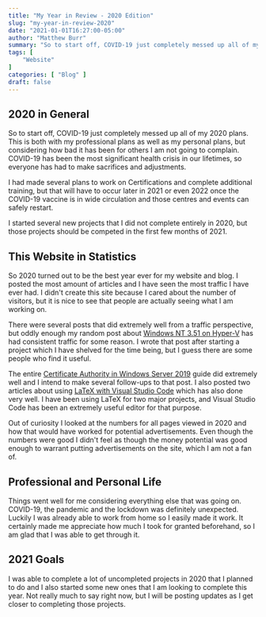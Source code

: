 ```yaml
---
title: "My Year in Review - 2020 Edition"
slug: "my-year-in-review-2020"
date: "2021-01-01T16:27:00-05:00"
author: "Matthew Burr"
summary: "So to start off, COVID-19 just completely messed up all of my 2020 plans. This is both with my professional plans as well as my personal plans."
tags: [
    "Website"
]
categories: [ "Blog" ]
draft: false
---
```


## 2020 in General ##

So to start off, COVID-19 just completely messed up all of my 2020 plans. This is both with my professional plans as well as my personal plans, but considering how bad it has been for others I am not going to complain. COVID-19 has been the most significant health crisis in our lifetimes, so everyone has had to make sacrifices and adjustments.

I had made several plans to work on Certifications and complete additional training, but that will have to occur later in 2021 or even 2022 once the COVID-19 vaccine is in wide circulation and those centres and events can safely restart.

I started several new projects that I did not complete entirely in 2020, but those projects should be competed in the first few months of 2021.

## This Website in Statistics ##

So 2020 turned out to be the best year ever for my website and blog. I posted the most amount of articles and I have seen the most traffic I have ever had. I didn't create this site because I cared about the number of visitors, but it is nice to see that people are actually seeing what I am working on.

There were several posts that did extremely well from a traffic perspective, but oddly enough my random post about [Windows NT 3.51 on Hyper-V](/blog/2018/09/25/windows-nt-351-hyper-v/) has had consistent traffic for some reason. I wrote that post after starting a project which I have shelved for the time being, but I guess there are some people who find it useful.

The entire [Certificate Authority in Windows Server 2019](/blog/2020/03/09/certificate-authority-windows-server-2019/) guide did extremely well and I intend to make several follow-ups to that post. I also posted two articles about using [LaTeX with Visual Studio Code](/blog/2020/01/23/visual-studio-code-with-latex/) which has also done very well. I have been using LaTeX for two major projects, and Visual Studio Code has been an extremely useful editor for that purpose.

Out of curiosity I looked at the numbers for all pages viewed in 2020 and how that would have worked for potential advertisements. Even though the numbers were good I didn't feel as though the money potential was good enough to warrant putting advertisements on the site, which I am not a fan of.

## Professional and Personal Life ##

Things went well for me considering everything else that was going on. COVID-19, the pandemic and the lockdown was definitely unexpected. Luckily I was already able to work from home so I easily made it work. It certainly made me appreciate how much I took for granted beforehand, so I am glad that I was able to get through it.

## 2021 Goals ##

I was able to complete a lot of uncompleted projects in 2020 that I planned to do and I also started some new ones that I am looking to complete this year. Not really much to say right now, but I will be posting updates as I get closer to completing those projects.
